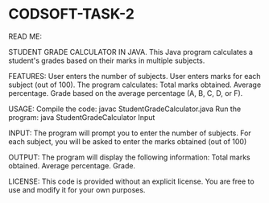 # CODSOFT-TASK-2
READ ME:


STUDENT GRADE CALCULATOR IN JAVA.
This Java program calculates a student's grades based on their marks in multiple subjects.


FEATURES:
User enters the number of subjects.
User enters marks for each subject (out of 100).
The program calculates:
Total marks obtained.
Average percentage.
Grade based on the average percentage (A, B, C, D, or F).


USAGE:
Compile the code: javac StudentGradeCalculator.java
Run the program: java StudentGradeCalculator
Input


INPUT:
The program will prompt you to enter the number of subjects.
For each subject, you will be asked to enter the marks obtained (out of 100)


OUTPUT:
The program will display the following information:
Total marks obtained.
Average percentage.
Grade.


LICENSE:
This code is provided without an explicit license. You are free to use and modify it for your own purposes.
